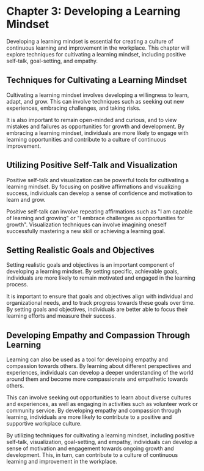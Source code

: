 Chapter 3: Developing a Learning Mindset
========================================

Developing a learning mindset is essential for creating a culture of continuous learning and improvement in the workplace. This chapter will explore techniques for cultivating a learning mindset, including positive self-talk, goal-setting, and empathy.

Techniques for Cultivating a Learning Mindset
---------------------------------------------

Cultivating a learning mindset involves developing a willingness to learn, adapt, and grow. This can involve techniques such as seeking out new experiences, embracing challenges, and taking risks.

It is also important to remain open-minded and curious, and to view mistakes and failures as opportunities for growth and development. By embracing a learning mindset, individuals are more likely to engage with learning opportunities and contribute to a culture of continuous improvement.

Utilizing Positive Self-Talk and Visualization
----------------------------------------------

Positive self-talk and visualization can be powerful tools for cultivating a learning mindset. By focusing on positive affirmations and visualizing success, individuals can develop a sense of confidence and motivation to learn and grow.

Positive self-talk can involve repeating affirmations such as "I am capable of learning and growing" or "I embrace challenges as opportunities for growth". Visualization techniques can involve imagining oneself successfully mastering a new skill or achieving a learning goal.

Setting Realistic Goals and Objectives
--------------------------------------

Setting realistic goals and objectives is an important component of developing a learning mindset. By setting specific, achievable goals, individuals are more likely to remain motivated and engaged in the learning process.

It is important to ensure that goals and objectives align with individual and organizational needs, and to track progress towards these goals over time. By setting goals and objectives, individuals are better able to focus their learning efforts and measure their success.

Developing Empathy and Compassion Through Learning
--------------------------------------------------

Learning can also be used as a tool for developing empathy and compassion towards others. By learning about different perspectives and experiences, individuals can develop a deeper understanding of the world around them and become more compassionate and empathetic towards others.

This can involve seeking out opportunities to learn about diverse cultures and experiences, as well as engaging in activities such as volunteer work or community service. By developing empathy and compassion through learning, individuals are more likely to contribute to a positive and supportive workplace culture.

By utilizing techniques for cultivating a learning mindset, including positive self-talk, visualization, goal-setting, and empathy, individuals can develop a sense of motivation and engagement towards ongoing growth and development. This, in turn, can contribute to a culture of continuous learning and improvement in the workplace.
